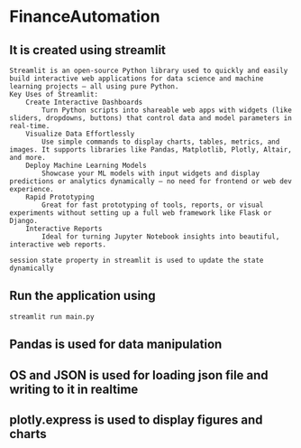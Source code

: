 # FinanceAutomation
## It is created using streamlit
    Streamlit is an open-source Python library used to quickly and easily build interactive web applications for data science and machine learning projects — all using pure Python.
    Key Uses of Streamlit:
        Create Interactive Dashboards
            Turn Python scripts into shareable web apps with widgets (like sliders, dropdowns, buttons) that control data and model parameters in real-time.
        Visualize Data Effortlessly
            Use simple commands to display charts, tables, metrics, and images. It supports libraries like Pandas, Matplotlib, Plotly, Altair, and more.
        Deploy Machine Learning Models
            Showcase your ML models with input widgets and display predictions or analytics dynamically — no need for frontend or web dev experience.
        Rapid Prototyping
            Great for fast prototyping of tools, reports, or visual experiments without setting up a full web framework like Flask or Django.
        Interactive Reports
            Ideal for turning Jupyter Notebook insights into beautiful, interactive web reports.
    
    session state property in streamlit is used to update the state dynamically

## Run the application using
    streamlit run main.py

## Pandas is used for data manipulation
## OS and JSON is used for loading json file and writing to it in realtime
## plotly.express is used to display figures and charts
